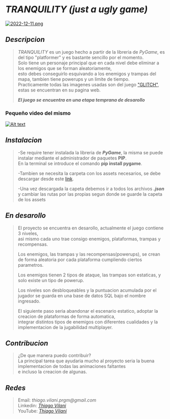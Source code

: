 # _TRANQUILITY (just a ugly game)_
[![2022-12-11.png](https://i.postimg.cc/PfW9JJ8m/2022-12-11.png)](https://postimg.cc/XXvQDVLJ)

## _Descripcion_
> _TRANQUILITY_ es un juego hecho a partir de la libreria de _PyGame_, es del tipo "platformer" y es bastante sencillo por el momento.  
> Solo tiene un personaje principal que en cada nivel debe eliminar a los enemigos que se forman aleatoriamente,  
> esto debes conseguirlo esquivando a los enemigos y trampas del mapa, tambien tiene powerups y un limite de tiempo.  
> Practicamente todas las imagenes usadas son del juego ["GLITCH"](http://www.glitchthegame.com), estas se encuentran en su pagina web.  
>  
> ___El juego se encuentra en una etapa temprana de desarollo___
### Pequeño video del mismo  
[![Alt text](https://img.youtube.com/vi/_OW4SG7CPgQ/0.jpg)](https://www.youtube.com/watch?v=_OW4SG7CPgQ)  
  
  
  
## _Instalacion_
> -Se require tener instalada la libreria de ___PyGame___, la misma se puede instalar mediante el administrador de paquetes __PIP__.  
> En la terminal se introduce el comando **pip install pygame**.  
>  
> -Tambien se necesita la carpeta con los assets necesarios, se debe descargar desde este [link](https://drive.google.com/drive/folders/1ctb8Psen9-FvWM0dcCSWcFsnpkjUc9tuusp=sharing).  
>  
> -Una vez descargada la capeta debemos ir a todos los archivos ___.json___ y cambiar las rutas por las propias 
> segun donde se guarde la capeta de los assets


## _En desarollo_
> El proyecto se encuentra en desarollo, actualmente el juego contiene 3 niveles,  
> asi mismo cada uno trae consigo enemigos, plataformas, trampas y recompensas.  
>  
> Los enemigos, las trampas y las recompensas(powerups), se crean de forma aleatoria por cada plataforma cumpliendo ciertos parametros.  
>  
> Los enemigos tienen 2 tipos de ataque, las trampas son estaticas, y solo existe un tipo de powerup.  
>  
> Los niveles son desbloqueables y la puntuacion acumulada por el jugador se guarda en una base de datos SQL bajo el nombre ingresado.  
>  
> El siguiente paso seria abandonar el escenario estatico, adoptar la creacion de plataformas de forma automatica,  
> integrar distintos tipos de enemigos con diferentes cualidades y la implementacion de la jugabilidad multiplayer.  
  
   
## _Contribucion_
> ¿De que manera puedo contribuir?  
> La principal tarea que ayudaria mucho al proyecto seria la buena implementacion de todas las animaciones faltantes  
> e incluso la creacion de algunas.


## _Redes_
> Email: _thiago.vilani.prgm@gmail.com_  
> Linkedin: [_Thiago Vilani_](https://www.linkedin.com/in/thiago-vilani-63137b25a/)  
> YouTube: [_Thiago Vilani_](https://www.youtube.com/@thiagovilani)


